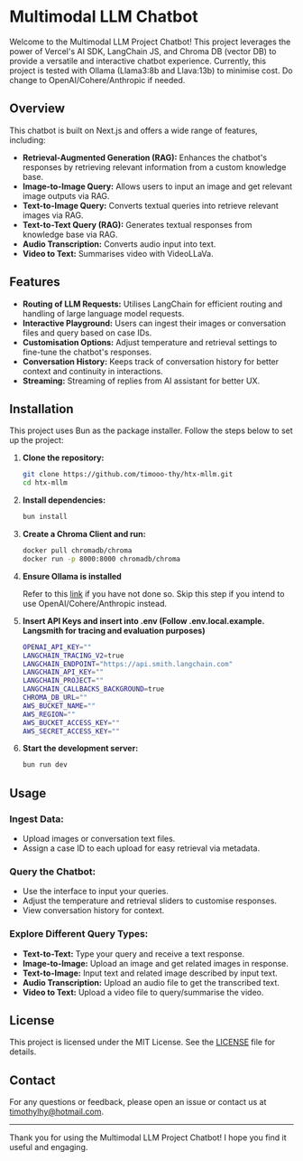 # Multimodal LLM Chatbot

Welcome to the Multimodal LLM Project Chatbot! This project leverages the power of Vercel's AI SDK, LangChain JS, and Chroma DB (vector DB) to provide a versatile and interactive chatbot experience. 
Currently, this project is tested with Ollama (Llama3:8b and Llava:13b) to minimise cost. Do change to OpenAI/Cohere/Anthropic if needed.

## Overview

This chatbot is built on Next.js and offers a wide range of features, including:

- **Retrieval-Augmented Generation (RAG):** Enhances the chatbot's responses by retrieving relevant information from a custom knowledge base.
- **Image-to-Image Query:** Allows users to input an image and get relevant image outputs via RAG.
- **Text-to-Image Query:** Converts textual queries into retrieve relevant images via RAG.
- **Text-to-Text Query (RAG):** Generates textual responses from knowledge base via RAG.
- **Audio Transcription:** Converts audio input into text.
- **Video to Text:** Summarises video with VideoLLaVa.

## Features

- **Routing of LLM Requests:** Utilises LangChain for efficient routing and handling of large language model requests.
- **Interactive Playground:** Users can ingest their images or conversation files and query based on case IDs.
- **Customisation Options:** Adjust temperature and retrieval settings to fine-tune the chatbot's responses.
- **Conversation History:** Keeps track of conversation history for better context and continuity in interactions.
- **Streaming:** Streaming of replies from AI assistant for better UX.

## Installation

This project uses Bun as the package installer. Follow the steps below to set up the project:

1. **Clone the repository:**

   ```bash
   git clone https://github.com/timooo-thy/htx-mllm.git
   cd htx-mllm
   ```
2. **Install dependencies:**

   ```bash
   bun install
   ```
3. **Create a Chroma Client and run:**

   ```bash
   docker pull chromadb/chroma 
   docker run -p 8000:8000 chromadb/chroma 
   ```
4. **Ensure Ollama is installed**

   Refer to this [link](https://github.com/ollama/ollama) if you have not done so. Skip this step if you intend to use OpenAI/Cohere/Anthropic instead.
   
4. **Insert API Keys and insert into .env (Follow .env.local.example. Langsmith for tracing and evaluation purposes)**

   ```bash
   OPENAI_API_KEY=""
   LANGCHAIN_TRACING_V2=true
   LANGCHAIN_ENDPOINT="https://api.smith.langchain.com"
   LANGCHAIN_API_KEY=""
   LANGCHAIN_PROJECT=""
   LANGCHAIN_CALLBACKS_BACKGROUND=true
   CHROMA_DB_URL=""
   AWS_BUCKET_NAME=""
   AWS_REGION=""
   AWS_BUCKET_ACCESS_KEY=""
   AWS_SECRET_ACCESS_KEY=""
   ```
5. **Start the development server:**

   ```bash
   bun run dev
   ```
## Usage

### Ingest Data:

- Upload images or conversation text files.
- Assign a case ID to each upload for easy retrieval via metadata.

### Query the Chatbot:

- Use the interface to input your queries.
- Adjust the temperature and retrieval sliders to customise responses.
- View conversation history for context.

### Explore Different Query Types:

- **Text-to-Text:** Type your query and receive a text response.
- **Image-to-Image:** Upload an image and get related images in response.
- **Text-to-Image:** Input text and related image described by input text.
- **Audio Transcription:** Upload an audio file to get the transcribed text.
- **Video to Text:** Upload a video file to query/summarise the video.

## License

This project is licensed under the MIT License. See the [LICENSE](LICENSE) file for details.

## Contact

For any questions or feedback, please open an issue or contact us at timothylhy@hotmail.com.

---

Thank you for using the Multimodal LLM Project Chatbot! I hope you find it useful and engaging.

